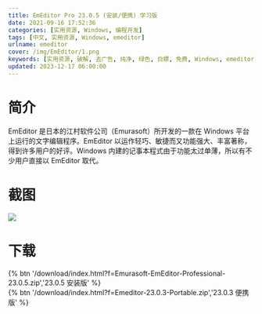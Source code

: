 ```yaml
---
title: EmEditor Pro 23.0.5 (安装/便携) 学习版
date: 2021-09-16 17:52:36
categories: [实用资源, Windows, 编程开发]
tags: [中文, 实用资源, Windows, emeditor]
urlname: emeditor
cover: /img/EmEditor/1.png
keywords: [实用资源, 破解, 去广告, 纯净, 绿色, 白嫖, 免费, Windows, emeditor]
updated: 2023-12-17 06:00:00
---
```


# 简介

EmEditor 是日本的江村软件公司（Emurasoft）所开发的一款在 Windows 平台上运行的文字编辑程序。EmEditor 以运作轻巧、敏捷而又功能强大、丰富著称，得到许多用户的好评。Windows 内建的记事本程式由于功能太过单薄，所以有不少用户直接以 EmEditor 取代。

# 截图

![](/img/EmEditor/2.png)

# 下载

{% btn '/download/index.html?f=Emurasoft-EmEditor-Professional-23.0.5.zip','23.0.5 安装版' %}
<br>
{% btn '/download/index.html?f=Emeditor-23.0.3-Portable.zip','23.0.3 便携版' %}
